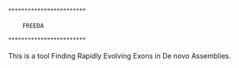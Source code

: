 """"""""""""""""""""""""        FREEDA        """"""""""""""""""""""""This is a tool Finding Rapidly Evolving Exons in De novo Assemblies.